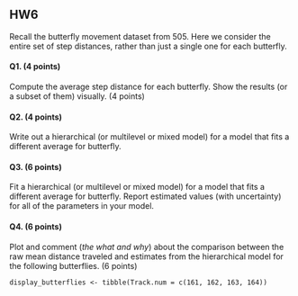## HW6

Recall the butterfly movement dataset from 505. Here we consider the entire set of step distances, rather than just a single one for each butterfly.

#### Q1. (4 points)
Compute the average step distance for each butterfly. Show the results (or a subset of them) visually. (4 points)

#### Q2. (4 points)
Write out a hierarchical (or multilevel or mixed model) for a model that fits a different average for butterfly. 

#### Q3. (6 points)
Fit a hierarchical (or multilevel or mixed model) for a model that fits a different average for butterfly. Report estimated values (with uncertainty) for all of the parameters in your model. 

#### Q4. (6 points)
Plot and comment (_the what and why_) about the comparison between the raw mean distance traveled and estimates from the hierarchical model for the following butterflies. (6 points)

```
display_butterflies <- tibble(Track.num = c(161, 162, 163, 164))
```

